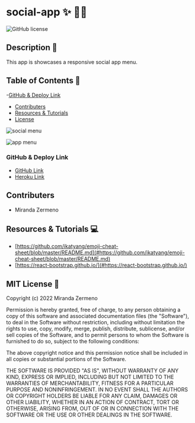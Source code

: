 # social-app ✨ 📱✨

![GitHub license](https://img.shields.io/badge/license-MIT-ff69b4.svg) 

## Description 💬
This app is showcases a responsive social app menu. 

## Table of Contents 🔎
 -[GitHub & Deploy Link](#githubdeploylink)
- [Contributers](#contributers)
- [Resources & Tutorials](#resources&tutorials)
- [License](#license)

![social menu](https://user-images.githubusercontent.com/87839888/171551485-07df06fe-deef-4185-8f9e-41eecb3017c1.png)

![app menu](https://user-images.githubusercontent.com/87839888/171551540-3f7fae77-062a-40c2-8c51-46db753175bd.png)

### GitHub & Deploy Link

* [GitHub Link](https://github.com/Zermeno94/social-app)
* [Heroku Link]( )

## Contributers
* Miranda Zermeno

## Resources & Tutorials  💻

* [https://github.com/ikatyang/emoji-cheat-sheet/blob/master/README.md](#https://github.com/ikatyang/emoji-cheat-sheet/blob/master/README.md)
* [https://react-bootstrap.github.io/](#https://react-bootstrap.github.io/)



## MIT License 📍

Copyright (c) 2022 Miranda Zermeno

Permission is hereby granted, free of charge, to any person obtaining a copy
of this software and associated documentation files (the "Software"), to deal
in the Software without restriction, including without limitation the rights
to use, copy, modify, merge, publish, distribute, sublicense, and/or sell
copies of the Software, and to permit persons to whom the Software is
furnished to do so, subject to the following conditions:

The above copyright notice and this permission notice shall be included in all
copies or substantial portions of the Software.


THE SOFTWARE IS PROVIDED "AS IS", WITHOUT WARRANTY OF ANY KIND, EXPRESS OR
IMPLIED, INCLUDING BUT NOT LIMITED TO THE WARRANTIES OF MERCHANTABILITY,
FITNESS FOR A PARTICULAR PURPOSE AND NONINFRINGEMENT. IN NO EVENT SHALL THE
AUTHORS OR COPYRIGHT HOLDERS BE LIABLE FOR ANY CLAIM, DAMAGES OR OTHER
LIABILITY, WHETHER IN AN ACTION OF CONTRACT, TORT OR OTHERWISE, ARISING FROM,
OUT OF OR IN CONNECTION WITH THE SOFTWARE OR THE USE OR OTHER DEALINGS IN THE
SOFTWARE.

